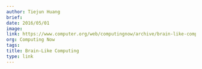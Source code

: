 ```yaml
---
author: Tiejun Huang
brief:
date: 2016/05/01
image:
link: https://www.computer.org/web/computingnow/archive/brain-like-computing-may-2016
org: Computing Now
tags:
title: Brain-Like Computing
type: link
---
```

